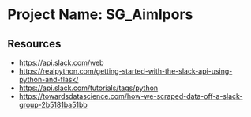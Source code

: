 # Project Name: SG_Aimlpors

## Resources
- https://api.slack.com/web
- https://realpython.com/getting-started-with-the-slack-api-using-python-and-flask/
- https://api.slack.com/tutorials/tags/python
- https://towardsdatascience.com/how-we-scraped-data-off-a-slack-group-2b5181ba51bb